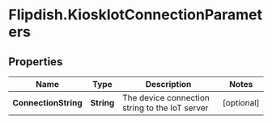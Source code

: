# Flipdish.KioskIotConnectionParameters

## Properties

Name | Type | Description | Notes
------------ | ------------- | ------------- | -------------
**ConnectionString** | **String** | The device connection string to the IoT server | [optional] 


